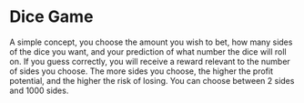 # Dice Game

A simple concept, you choose the amount you wish to bet, how many sides of the dice you want, and your prediction of what number the dice will roll on. If you guess correctly, you will receive a reward relevant to the number of sides you choose. The more sides you choose, the higher the profit potential, and the higher the risk of losing. You can choose between 2 sides and 1000 sides.
